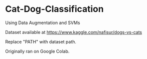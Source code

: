 # Cat-Dog-Classification
Using Data Augmentation and SVMs

Dataset available at
https://www.kaggle.com/nafisur/dogs-vs-cats

Replace "PATH" with dataset path.

Originally ran on Google Colab.
